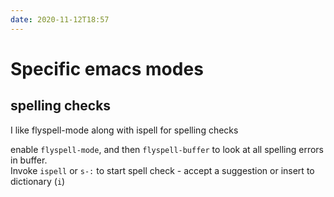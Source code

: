 ```yaml
---
date: 2020-11-12T18:57
---
```


# Specific emacs modes

## spelling checks

I like flyspell-mode along with ispell for spelling checks

enable `flyspell-mode`, and then `flyspell-buffer` to look at all spelling errors in buffer.  
Invoke `ispell` or `s-:` to start spell check - accept a suggestion or insert to dictionary (`i`)


